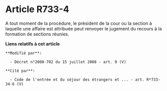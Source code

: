 # Article R733-4

A tout moment de la procédure, le président de la cour ou la section à laquelle une affaire est attribuée peut renvoyer le
jugement du recours à la formation de sections réunies.

**Liens relatifs à cet article**

	**Modifié par**:

	  - Décret n°2008-702 du 15 juillet 2008 - art. 9 (V)

	**Cité par**:

	  - Code de l'entrée et du séjour des étrangers et ... - art. R*733-34-6 (V)
